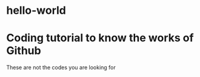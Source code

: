 # hello-world
Coding tutorial to know the works of Github
=================================================
These are not the codes you are looking for
